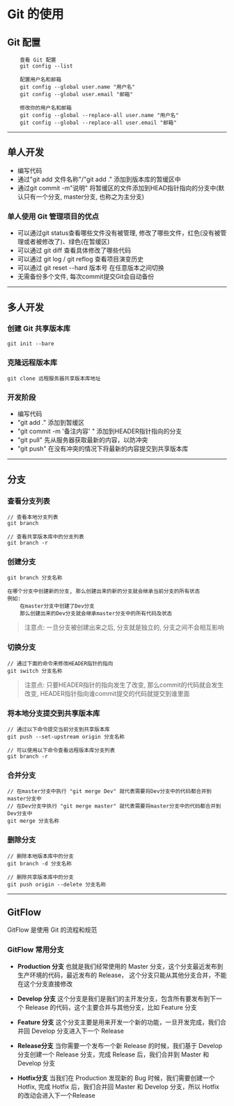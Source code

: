 # Git 的使用

## Git 配置

```
    查看 Git 配置
    git config --list

    配置用户名和邮箱
    git config --global user.name "用户名"
    git config --global user.email "邮箱"

    修改你的用户名和邮箱
    git config --global --replace-all user.name "用户名"
    git config --global --replace-all user.email "邮箱"
```

---

## 单人开发

- 编写代码
- 通过"git add 文件名称"/"git add ." 添加到版本库的暂缓区中
- 通过git commit -m"说明" 将暂缓区的文件添加到HEAD指针指向的分支中(默认只有一个分支, master分支, 也称之为主分支)

### 单人使用 Git 管理项目的优点

- 可以通过git status查看哪些文件没有被管理, 修改了哪些文件，红色(没有被管理或者被修改了)、绿色(在暂缓区)
- 可以通过 git diff 查看具体修改了哪些代码
- 可以通过 git log / git reflog 查看项目演变历史
- 可以通过 git reset --hard 版本号  在任意版本之间切换
- 无需备份多个文件, 每次commit提交Git会自动备份

---

## 多人开发

### 创建 Git 共享版本库

```git
git init --bare
```

### 克隆远程版本库

```
git clone 远程服务器共享版本库地址
```

### 开发阶段

- 编写代码
- "git add ." 添加到暂缓区
- "git commit -m '备注内容' " 添加到HEADER指针指向的分支
- "git pull" 先从服务器获取最新的内容，以防冲突
- "git push" 在没有冲突的情况下将最新的内容提交到共享版本库

---

## 分支

### 查看分支列表

```git
// 查看本地分支列表
git branch

// 查看共享版本库中的分支列表
git branch -r
```

### 创建分支

```git
git branch 分支名称

在哪个分支中创建新的分支, 那么创建出来的新的分支就会继承当前分支的所有状态
例如:
    在master分支中创建了Dev分支
    那么创建出来的Dev分支就会继承master分支中的所有代码及状态
```

> 注意点: 一旦分支被创建出来之后, 分支就是独立的, 分支之间不会相互影响


### 切换分支

```
// 通过下面的命令来修改HEADER指针的指向
git switch 分支名称
```

> 注意点: 只要HEADER指针的指向发生了改变, 那么commit的代码就会发生改变, HEADER指针指向谁commit提交的代码就提交到谁里面

### 将本地分支提交到共享版本库

```
// 通过以下命令提交当前分支到共享版本库
git push --set-upstream origin 分支名称

// 可以使用以下命令查看远程版本库分支列表
git branch -r
```

### 合并分支

```git
// 在master分支中执行 "git merge Dev" 就代表需要将Dev分支中的代码都合并到master分支中
// 在Dev分支中执行 "git merge master" 就代表需要将master分支中的代码都合并到Dev分支中
git merge 分支名称
```

### 删除分支

```git 
// 删除本地版本库中的分支
git branch -d 分支名称

// 删除共享版本库中的分支
git push origin --delete 分支名称
```
---

## GitFlow

GitFlow 是使用 Git 的流程和规范

### GitFlow 常用分支

- **Production 分支**
也就是我们经常使用的 Master 分支，这个分支最近发布到生产环境的代码，最近发布的 Release， 这个分支只能从其他分支合并，不能在这个分支直接修改

- **Develop 分支**
这个分支是我们是我们的主开发分支，包含所有要发布到下一个 Release 的代码，这个主要合并与其他分支，比如 Feature 分支

- **Feature 分支**
这个分支主要是用来开发一个新的功能，一旦开发完成，我们合并回 Develop 分支进入下一个 Release

- **Release分支**
当你需要一个发布一个新 Release 的时候，我们基于 Develop 分支创建一个 Release 分支，完成 Release 后，我们合并到 Master 和 Develop 分支

- **Hotfix分支**
当我们在 Production 发现新的 Bug 时候，我们需要创建一个 Hotfix, 完成 Hotfix 后，我们合并回 Master 和 Develop 分支，所以 Hotfix 的改动会进入下一个Release